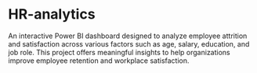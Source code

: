 # HR-analytics
An interactive Power BI dashboard designed to analyze employee attrition and satisfaction across various factors such as age, salary, education, and job role. This project offers meaningful insights to help organizations improve employee retention and workplace satisfaction.
